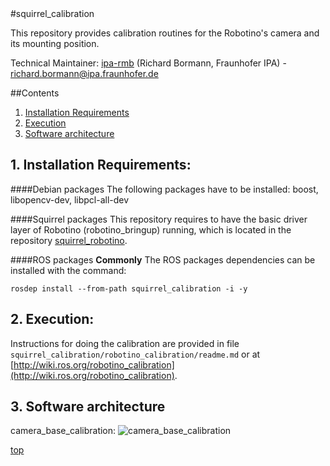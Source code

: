 <a id="top"/> 
#squirrel_calibration

This repository provides calibration routines for the Robotino's camera and its mounting position.

Technical Maintainer: [ipa-rmb](https://github.com/ipa-rmb/) (Richard Bormann, Fraunhofer IPA) - richard.bormann@ipa.fraunhofer.de

##Contents

1. <a href="#1--installation-requirements">Installation Requirements</a>
2. <a href="#2--execution">Execution</a>
3. <a href="#3--software-architecture">Software architecture</a>


## 1. Installation Requirements: <a id="1--installation-requirements"/> 

####Debian packages
The following packages have to be installed: boost, libopencv-dev, libpcl-all-dev

####Squirrel packages
This repository requires to have the basic driver layer of Robotino (robotino_bringup) running, which is located in the repository [squirrel_robotino](https://github.com/squirrel-project/squirrel_robotino).

####ROS packages
**Commonly**
The ROS packages dependencies can be installed with the command:
```
rosdep install --from-path squirrel_calibration -i -y
```
## 2. Execution: <a id="2--execution"/> 
Instructions for doing the calibration are provided in file `squirrel_calibration/robotino_calibration/readme.md` or at [http://wiki.ros.org/robotino_calibration](http://wiki.ros.org/robotino_calibration).

## 3. Software architecture <a id="3--software-architecture"/> 

camera_base_calibration: ![camera_base_calibration](https://github.com/squirrel-project/squirrel_calibration/blob/indigo_dev/camera_base_calibration.png "Architecture")

<a href="#top">top</a>

